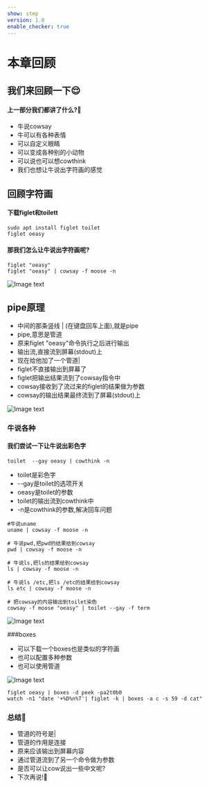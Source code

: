 ```yaml
---
show: step
version: 1.0
enable_checker: true
---
```


# 本章回顾

## 我们来回顾一下😌

#### 上一部分我们都讲了什么?🤔

- 牛说cowsay
- 牛可以有各种表情
- 可以自定义眼睛
- 可以变成各种别的小动物
- 可以说也可以想cowthink
- 我们也想让牛说出字符画的感觉

## 回顾字符画

#### 下载figlet和toilett

```shell 
sudo apt install figlet toilet
figlet oeasy
```

#### 那我们怎么让牛说出字符画呢?

```shell 
figlet "oeasy" 
figlet "oeasy" | cowsay -f moose -n 
```

![Image text](https://labfile.oss.aliyuncs.com/courses/2712/cowsay_pipe.png)

## pipe原理
- 中间的那条竖线 | (在键盘回车上面),就是pipe
- pipe,意思是管道
- 原来figlet "oeasy"命令执行之后进行输出
- 输出流,直接流到屏幕(stdout)上
- 现在给他加了一个管道|
- figlet不直接输出到屏幕了
- figlet把输出结果流到了cowsay指令中
- cowsay接收到了流过来的figlet的结果做为参数
- cowsay的输出结果最终流到了屏幕(stdout)上

![Image text](https://labfile.oss.aliyuncs.com/courses/2712/pipe.png)


### 牛说各种
#### 我们尝试一下让牛说出彩色字

```shell 
toilet  --gay oeasy | cowthink -n
```
- toilet是彩色字
- --gay是toilet的选项开关
- oeasy是toilet的参数
- toilet的输出流到cowthink中
- -n是cowthink的参数,解决回车问题

```shell
#牛说uname
uname | cowsay -f moose -n 

# 牛说pwd,把pwd的结果给到cowsay
pwd | cowsay -f moose -n 

# 牛说ls,把ls的结果给到cowsay
ls | cowsay -f moose -n 

# 牛说ls /etc,把ls /etc的结果给到cowsay
ls etc | cowsay -f moose -n 

# 把cowsay的内容输出到toilet染色
cowsay -f moose "oeasy" | toilet --gay -f term
```

![Image text](https://labfile.oss.aliyuncs.com/courses/2712/rainbow.png)


###boxes
- 可以下载一个boxes也是类似的字符画
- 也可以配置多种参数
- 也可以使用管道

![Image text](https://labfile.oss.aliyuncs.com/courses/2712/cat_clock.png
)


```shell
figlet oeasy | boxes -d peek -pa2t0b0
watch -n1 "date '+%D%n%T'| figlet -k | boxes -a c -s 59 -d cat"
```



### 总结🤨
- 管道的符号是|
- 管道的作用是连接
- 原来应该输出到屏幕内容
- 通过管道流到了另一个命令做为参数
- 是否可以让cow说出一些中文呢?
- 下次再说!👋

